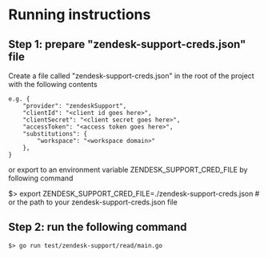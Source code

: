 # Running instructions

## Step 1: prepare "zendesk-support-creds.json" file

Create a file called "zendesk-support-creds.json" in the root of the project with the following contents

    e.g. {
        "provider": "zendeskSupport",
        "clientId": "<client id goes here>",
        "clientSecret": "<client secret goes here>",
        "accessToken": "<access token goes here>",
        "substitutions": {
            "workspace": "<workspace domain>"
        },
    }

or export to an environment variable ZENDESK_SUPPORT_CRED_FILE by following command

$> export ZENDESK_SUPPORT_CRED_FILE=./zendesk-support-creds.json # or the path to your zendesk-support-creds.json file


## Step 2: run the following command

    $> go run test/zendesk-support/read/main.go

